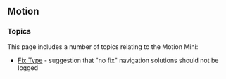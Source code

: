 ## Motion

### Topics

This page includes a number of topics relating to the Motion Mini:

- [Fix Type](fix/README.md) - suggestion that "no fix" navigation solutions should not be logged
